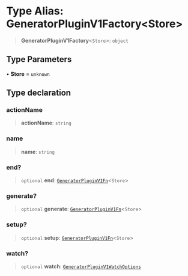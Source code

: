 # Type Alias: GeneratorPluginV1Factory\<Store\>

> **GeneratorPluginV1Factory**\<`Store`\>: `object`

## Type Parameters

• **Store** = `unknown`

## Type declaration

### actionName

> **actionName**: `string`

### name

> **name**: `string`

### end?

> `optional` **end**: [`GeneratorPluginV1Fn`](GeneratorPluginV1Fn.md)\<`Store`\>

### generate?

> `optional` **generate**: [`GeneratorPluginV1Fn`](GeneratorPluginV1Fn.md)\<`Store`\>

### setup?

> `optional` **setup**: [`GeneratorPluginV1Fn`](GeneratorPluginV1Fn.md)\<`Store`\>

### watch?

> `optional` **watch**: [`GeneratorPluginV1WatchOptions`](GeneratorPluginV1WatchOptions.md)

